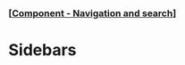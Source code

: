 ### [[Component - Navigation and search](./human-interface-guidelines-markdown/Component/navigation-and-search.md)]  
  
# **Sidebars**  

